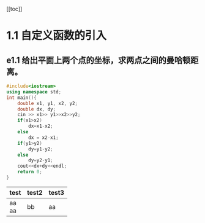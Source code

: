 [[toc]]

# 1.1 自定义函数的引入
## e1.1 给出平面上两个点的坐标，求两点之间的曼哈顿距离。
```cpp
#include<iostream>
using namespace std;
int main(){
    double x1, y1, x2, y2;
    double dx, dy;
    cin >> x1>> y1>>x2>>y2;
    if(x1>x2)
        dx=x1-x2;
    else
        dx = x2-x1;
    if(y1>y2)
        dy=y1-y2;
    else
        dy=y2-y1;
    cout<<dx+dy<<endl;
    return 0;
}
```

test | test2 | test3
--- | --- | ---
aa<br/>aa | bb |aa